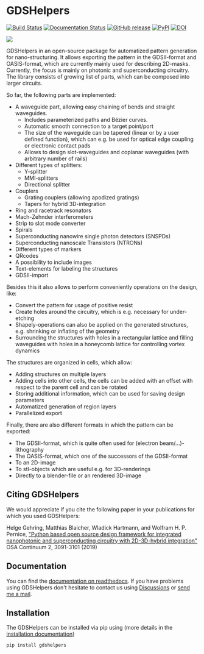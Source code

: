 GDSHelpers
==========

[![Build Status](https://github.com/HelgeGehring/gdshelpers/workflows/Python%20package/badge.svg)](https://github.com/HelgeGehring/gdshelpers/actions)
[![Documentation Status](https://readthedocs.org/projects/gdshelpers/badge/?version=latest)](https://gdshelpers.readthedocs.io/en/latest/?badge=latest)
[![GitHub release](https://img.shields.io/github/release/helgegehring/gdshelpers)](https://github.com/HelgeGehring/gdshelpers/releases)
[![PyPI](https://img.shields.io/pypi/v/gdshelpers)](https://pypi.org/project/gdsHelpers/)
[![DOI](https://img.shields.io/badge/DOI-10.1364%2FOSAC.2.003091-blue)](https://doi.org/10.1364/OSAC.2.003091)

![](https://raw.githubusercontent.com/HelgeGehring/gdshelpers/master/index-1.png)

GDSHelpers in an open-source package for automatized pattern generation for nano-structuring.
It allows exporting the pattern in the GDSII-format and OASIS-format, which are currently mainly used for describing 2D-masks.
Currently, the focus is mainly on photonic and superconducting circuitry.
The library consists of growing list of parts, which can be composed into larger circuits.

So far, the following parts are implemented:

* A waveguide part, allowing easy chaining of bends and straight waveguides.
  - Includes parameterized paths and Bézier curves.
  - Automatic smooth connection to a target point/port
  - The size of the waveguide can be tapered (linear or by a user defined function), 
    which can e.g. be used for optical edge coupling or electronic contact pads
  - Allows to design slot-waveguides and coplanar waveguides (with arbitrary number of rails)  
* Different types of splitters:
  - Y-splitter
  - MMI-splitters
  - Directional splitter
* Couplers
  - Grating couplers (allowing apodized gratings)
  - Tapers for hybrid 3D-integration
* Ring and racetrack resonators
* Mach-Zehnder interferometers
* Strip to slot mode converter
* Spirals
* Superconducting nanowire single photon detectors (SNSPDs)
* Superconducting nanoscale Transistors (NTRONs)
* Different types of markers
* QRcodes
* A possibility to include images
* Text-elements for labeling the structures
* GDSII-import

Besides this it also allows to perform conveniently operations on the design, like:

* Convert the pattern for usage of positive resist
* Create holes around the circuitry, which is e.g. necessary for under-etching
* Shapely-operations can also be applied on the generated structures, e.g. shrinking or inflating of the geometry
* Surrounding the structures with holes in a rectangular lattice and filling waveguides with holes in a honeycomb lattice for controlling vortex dynamics

The structures are organized in cells, which allow:

* Adding structures on multiple layers
* Adding cells into other cells, the cells can be added with an offset with respect to the parent cell and can be rotated
* Storing additional information, which can be used for saving design parameters
* Automatized generation of region layers
* Parallelized export

Finally, there are also different formats in which the pattern can be exported:

* The GDSII-format, which is quite often used for (electron beam/...)-lithography
* The OASIS-format, which one of the successors of the GDSII-format
* To an 2D-image
* To stl-objects which are useful e.g. for 3D-renderings
* Directly to a blender-file or an rendered 3D-image

## Citing GDSHelpers
We would appreciate if you cite the following paper in your publications for which you used GDSHelpers:

Helge Gehring, Matthias Blaicher, Wladick Hartmann, and Wolfram H. P. Pernice,
["Python based open source design framework for integrated nanophotonic and superconducting circuitry with 2D-3D-hybrid integration"](https://www.osapublishing.org/osac/abstract.cfm?uri=osac-2-11-3091)
OSA Continuum 2, 3091-3101 (2019)

## Documentation
You can find the [documentation on readthedocs](https://gdshelpers.readthedocs.io).
If you have problems using GDSHelpers don't hesitate to contact us using
[Discussions](https://github.com/HelgeGehring/gdshelpers/discussions) or [send me a mail](https://github.com/HelgeGehring).

## Installation
The GDSHelpers can be installed via pip using
(more details in the [installation documentation](https://gdshelpers.readthedocs.io/en/latest/install_guide/guide.html))
```sh
pip install gdshelpers
```